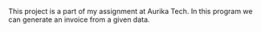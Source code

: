 This project is a part of my assignment at Aurika Tech.
In this program we can generate an invoice from a given data.
